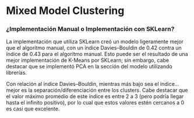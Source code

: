 # Mixed Model Clustering

### ¿Implementación Manual o Implementación con SKLearn?
La implementación que utiliza SKLearn creó un modelo ligeramente mejor que el algoritmo manual, con un índice Davies–Bouldin de 0.42 contra un índice de 0.43 para el algoritmo manual. Esto puede ser el resultado de una mejor implementación de K-Means por SKLearn; sin embargo, cabe destacar que se implementó PCA en la sección del modelo utilizando librerías. 

Con relación al índice Davies–Bouldin, mientras más bajo sea el índice... mejor es la separación/diferenciación entre los clusters. Cabe destacar que el valor máximo promedio de este índice es entre 2 a 3 (pero podría llegar hasta el infinito positivo), por lo cual que estos valores estén cercanos a 0 es casi que excelente. 